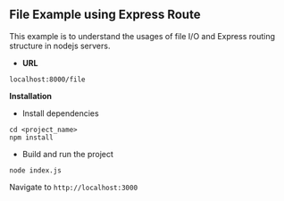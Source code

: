 ## File Example using Express Route

This example is to understand the usages of file I/O and Express routing structure in nodejs servers.

- **URL**
```
localhost:8000/file

```

**Installation**
- Install dependencies
```
cd <project_name>
npm install
```
- Build and run the project
```
node index.js
```
  Navigate to `http://localhost:3000`